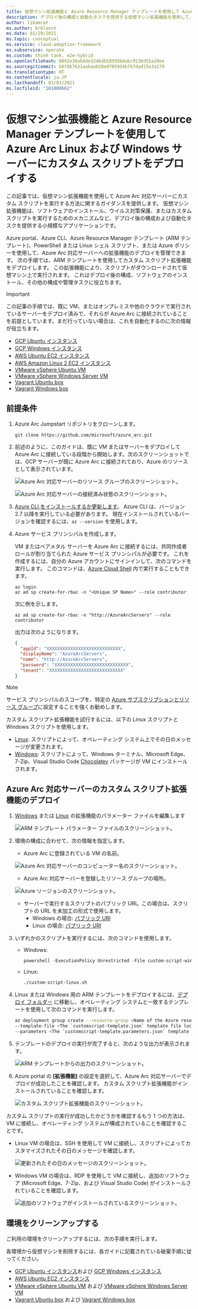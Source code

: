 ```yaml
---
title: 仮想マシン拡張機能と Azure Resource Manager テンプレートを使用して Azure Arc Linux および Windows サーバーにカスタム スクリプトをデプロイする
description: デプロイ後の構成と自動化タスクを提供する仮想マシン拡張機能を使用して、Azure Arc 対応サーバーにカスタム スクリプトを実行する方法について説明します。
author: likamrat
ms.author: brblanch
ms.date: 01/29/2021
ms.topic: conceptual
ms.service: cloud-adoption-framework
ms.subservice: operate
ms.custom: think-tank, e2e-hybrid
ms.openlocfilehash: 0892e38abdde324bdb58595bdabc9136d55a20ee
ms.sourcegitcommit: b8f8b7631aabaab28e9705934bf67dad15e3a179
ms.translationtype: HT
ms.contentlocale: ja-JP
ms.lasthandoff: 03/03/2021
ms.locfileid: "101800662"
---
```

# <a name="use-virtual-machine-extensions-and-an-azure-resource-manager-template-to-deploy-custom-scripts-to-azure-arc-linux-and-windows-servers"></a>仮想マシン拡張機能と Azure Resource Manager テンプレートを使用して Azure Arc Linux および Windows サーバーにカスタム スクリプトをデプロイする

この記事では、仮想マシン拡張機能を使用して Azure Arc 対応サーバーにカスタム スクリプトを実行する方法に関するガイダンスを提供します。 仮想マシン拡張機能は、ソフトウェアのインストール、ウイルス対策保護、またはカスタム スクリプトを実行するためのメカニズムなど、デプロイ後の構成および自動化タスクを提供する小規模なアプリケーションです。

Azure portal、Azure CLI、Azure Resource Manager テンプレート (ARM テンプレート)、PowerShell または Linux シェル スクリプト、または Azure ポリシーを使用して、Azure Arc 対応サーバーへの拡張機能のデプロイを管理できます。 次の手順では、ARM テンプレートを使用してカスタム スクリプト拡張機能をデプロイします。 この拡張機能により、スクリプトがダウンロードされて仮想マシン上で実行されます。 これはデプロイ後の構成、ソフトウェアのインストール、その他の構成や管理タスクに役立ちます。

> [!IMPORTANT]
> この記事の手順では、既に VM、またはオンプレミスや他のクラウドで実行されているサーバーをデプロイ済みで、それらが Azure Arc に接続されていることを前提としています。まだ行っていない場合は、これを自動化するのに次の情報が役立ちます。

- [GCP Ubuntu インスタンス](./gcp-terraform-ubuntu.md)
- [GCP Windows インスタンス](./gcp-terraform-windows.md)
- [AWS Ubuntu EC2 インスタンス](./aws-terraform-ubuntu.md)
- [AWS Amazon Linux 2 EC2 インスタンス](./aws-terraform-al2.md)
- [VMware vSphere Ubuntu VM](./vmware-terraform-ubuntu.md)
- [VMware vSphere Windows Server VM](./vmware-terraform-windows.md)
- [Vagrant Ubuntu box](./local-vagrant-ubuntu.md)
- [Vagrant Windows box](./local-vagrant-windows.md)

## <a name="prerequisites"></a>前提条件

1. Azure Arc Jumpstart リポジトリをクローンします。

    ```console
    git clone https://github.com/microsoft/azure_arc.git
    ```

2. 前述のように、このガイドは、既に VM またはサーバーをデプロイして Azure Arc に接続している段階から開始します。次のスクリーンショットでは、GCP サーバーが既に Azure Arc に接続されており、Azure のリソースとして表示されています。

    ![Azure Arc 対応サーバーのリソース グループのスクリーンショット。](./media/arc-vm-extension-custom-script/resource-group.png)

    ![Azure Arc 対応サーバーの接続済み状態のスクリーンショット。](./media/arc-vm-extension-custom-script/connected-status.png)

3. [Azure CLI をインストールするか更新します](/cli/azure/install-azure-cli)。 Azure CLI は、バージョン 2.7 以降を実行している必要があります。 現在インストールされているバージョンを確認するには、`az --version` を使用します。

4. Azure サービス プリンシパルを作成します。

    VM またはベアメタル サーバーを Azure Arc に接続するには、共同作成者ロールが割り当てられた Azure サービス プリンシパルが必要です。 これを作成するには、自分の Azure アカウントにサインインして、次のコマンドを実行します。 このコマンドは、[Azure Cloud Shell](https://shell.azure.com/) 内で実行することもできます。

    ```console
    az login
    az ad sp create-for-rbac -n "<Unique SP Name>" --role contributor
    ```

    次に例を示します。

    ```console
    az ad sp create-for-rbac -n "http://AzureArcServers" --role contributor
    ```

    出力は次のようになります。

    ```json
    {
      "appId": "XXXXXXXXXXXXXXXXXXXXXXXXXXXX",
      "displayName": "AzureArcServers",
      "name": "http://AzureArcServers",
      "password": "XXXXXXXXXXXXXXXXXXXXXXXXXXXX",
      "tenant": "XXXXXXXXXXXXXXXXXXXXXXXXXXXX"
    }
    ```

> [!NOTE]
> サービス プリンシパルのスコープを、特定の [Azure サブスクリプションとリソース グループ](/cli/azure/ad/sp)に設定することを強くお勧めします。

カスタム スクリプト拡張機能を試行するには、以下の Linux スクリプトと Windows スクリプトを使用します。

- [Linux](https://github.com/microsoft/azure_arc/blob/main/azure_arc_servers_jumpstart/scripts/custom_script_linux.sh): スクリプトによって、オペレーティング システム上でその日のメッセージが変更されます。
- [Windows](https://github.com/microsoft/azure_arc/blob/main/azure_arc_servers_jumpstart/scripts/custom_script_windows.ps1): スクリプトによって、Windows ターミナル、Microsoft Edge、7-Zip、Visual Studio Code [Chocolatey](https://chocolatey.org/) パッケージが VM にインストールされます。

## <a name="azure-arc-enabled-servers-custom-script-extension-deployment"></a>Azure Arc 対応サーバーのカスタム スクリプト拡張機能のデプロイ

1. [Windows](https://github.com/microsoft/azure_arc/blob/main/azure_arc_servers_jumpstart/extensions/arm/customscript-templatewindows.parameters.json) または [Linux](https://github.com/microsoft/azure_arc/blob/main/azure_arc_servers_jumpstart/extensions/arm/customscript-templatelinux.parameters.json) の拡張機能のパラメーター ファイルを編集します

   ![ARM テンプレート パラメーター ファイルのスクリーンショット。](./media/arc-vm-extension-custom-script/parameters-file.png)

2. 環境の構成に合わせて、次の情報を指定します。

    - Azure Arc に登録されている VM の名前。

    ![Azure Arc 対応サーバーのコンピューター名のスクリーンショット。](./media/arc-vm-extension-custom-script/machine-name.png)

    - Azure Arc 対応サーバーを登録したリソース グループの場所。

    ![Azure リージョンのスクリーンショット。](./media/arc-vm-extension-custom-script/azure-region.png)

    - サーバーで実行するスクリプトのパブリック URI。この場合は、スクリプトの URL を未加工の形式で使用します。
      - Windows の場合: [パブリック URI](https://raw.githubusercontent.com/microsoft/azure_arc/main/azure_arc_servers_jumpstart/scripts/custom_script_windows.ps1)
      - Linux の場合: [パブリック URI](https://raw.githubusercontent.com/microsoft/azure_arc/main/azure_arc_servers_jumpstart/scripts/custom_script_linux.sh)

3. いずれかのスクリプトを実行するには、次のコマンドを使用します。

    - Windows:

         ```powershell
         powershell -ExecutionPolicy Unrestricted -File custom-script-windows.ps1
         ```

    - Linux:

         ```bash
         ./custom-script-linux.sh
         ```

4. Linux または Windows 用の ARM テンプレートをデプロイするには、[デプロイ フォルダー](https://github.com/microsoft/azure_arc/tree/main/azure_arc_servers_jumpstart/extensions/arm) に移動し、オペレーティング システムと一致するテンプレートを使用して次のコマンドを実行します。

    ```bash
    az deployment group create --resource-group <Name of the Azure resource group> \
    --template-file <The `customscript-template.json` template file location for Linux or Windows> \
    --parameters <The `customscript-template.parameters.json` template file location>
    ```

5. テンプレートのデプロイの実行が完了すると、次のような出力が表示されます。

    ![ARM テンプレートからの出力のスクリーンショット。](./media/arc-vm-extension-custom-script/output.png)

6. Azure portal の **[拡張機能]** の設定を選択して、Azure Arc 対応サーバーでデプロイが成功したことを確認します。 カスタム スクリプト拡張機能がインストールされていることを確認します。

    ![カスタム スクリプト拡張機能のスクリーンショット。](./media/arc-vm-extension-custom-script/custom-script-extension.png)

カスタム スクリプトの実行が成功したかどうかを確認するもう 1 つの方法は、VM に接続し、オペレーティング システムが構成されていることを確認することです。

- Linux VM の場合は、SSH を使用して VM に接続し、スクリプトによってカスタマイズされたその日のメッセージを確認します。

  ![更新されたその日のメッセージのスクリーンショット。](./media/arc-vm-extension-custom-script/daily-message.png)

- Windows VM の場合は、RDP を使用して VM に接続し、追加のソフトウェア (Microsoft Edge、7-Zip、および Visual Studio Code) がインストールされていることを確認します。

  ![追加のソフトウェアがインストールされているスクリーンショット。](./media/arc-vm-extension-custom-script/additional-software.png)

## <a name="clean-up-your-environment"></a>環境をクリーンアップする

ご利用の環境をクリーンアップするには、次の手順を実行します。

各環境から仮想マシンを削除するには、各ガイドに記載されている破棄手順に従ってください。

- [GCP Ubuntu インスタンス](./gcp-terraform-ubuntu.md)および [GCP Windows インスタンス](./gcp-terraform-windows.md)
- [AWS Ubuntu EC2 インスタンス](./aws-terraform-ubuntu.md)
- [VMware vSphere Ubuntu VM](./vmware-terraform-ubuntu.md) および [VMware vSphere Windows Server VM](./vmware-terraform-windows.md)
- [Vagrant Ubuntu box](./local-vagrant-ubuntu.md) および [Vagrant Windows box](./local-vagrant-windows.md)

